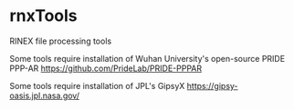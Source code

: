 # rnxTools
RINEX file processing tools

Some tools require installation of Wuhan University's open-source PRIDE PPP-AR
https://github.com/PrideLab/PRIDE-PPPAR

Some tools require installation of JPL's GipsyX
https://gipsy-oasis.jpl.nasa.gov/

